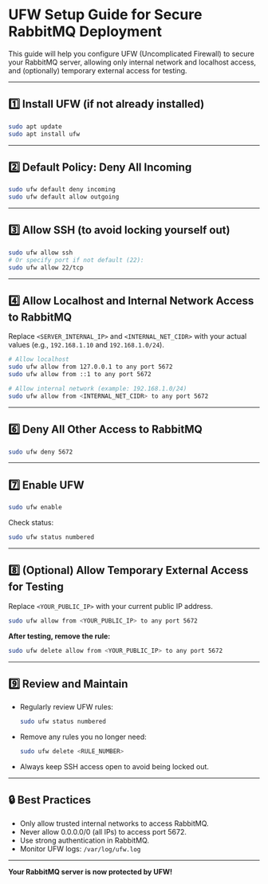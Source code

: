 # UFW Setup Guide for Secure RabbitMQ Deployment

This guide will help you configure UFW (Uncomplicated Firewall) to secure your RabbitMQ server, allowing only internal network and localhost access, and (optionally) temporary external access for testing.

---

## 1️⃣ Install UFW (if not already installed)

```bash
sudo apt update
sudo apt install ufw
```

---

## 2️⃣ Default Policy: Deny All Incoming

```bash
sudo ufw default deny incoming
sudo ufw default allow outgoing
```

---

## 3️⃣ Allow SSH (to avoid locking yourself out)

```bash
sudo ufw allow ssh
# Or specify port if not default (22):
sudo ufw allow 22/tcp
```

---

## 4️⃣ Allow Localhost and Internal Network Access to RabbitMQ

Replace `<SERVER_INTERNAL_IP>` and `<INTERNAL_NET_CIDR>` with your actual values (e.g., `192.168.1.10` and `192.168.1.0/24`).

```bash
# Allow localhost
sudo ufw allow from 127.0.0.1 to any port 5672
sudo ufw allow from ::1 to any port 5672

# Allow internal network (example: 192.168.1.0/24)
sudo ufw allow from <INTERNAL_NET_CIDR> to any port 5672
```

---

## 6️⃣ Deny All Other Access to RabbitMQ

```bash
sudo ufw deny 5672
```

---

## 7️⃣ Enable UFW

```bash
sudo ufw enable
```

Check status:
```bash
sudo ufw status numbered
```

---

## 8️⃣ (Optional) Allow Temporary External Access for Testing

Replace `<YOUR_PUBLIC_IP>` with your current public IP address.

```bash
sudo ufw allow from <YOUR_PUBLIC_IP> to any port 5672
```

**After testing, remove the rule:**
```bash
sudo ufw delete allow from <YOUR_PUBLIC_IP> to any port 5672
```

---

## 9️⃣ Review and Maintain

- Regularly review UFW rules:
  ```bash
  sudo ufw status numbered
  ```
- Remove any rules you no longer need:
  ```bash
  sudo ufw delete <RULE_NUMBER>
  ```
- Always keep SSH access open to avoid being locked out.

---

## 🔒 Best Practices
- Only allow trusted internal networks to access RabbitMQ.
- Never allow 0.0.0.0/0 (all IPs) to access port 5672.
- Use strong authentication in RabbitMQ.
- Monitor UFW logs: `/var/log/ufw.log`

---

**Your RabbitMQ server is now protected by UFW!** 